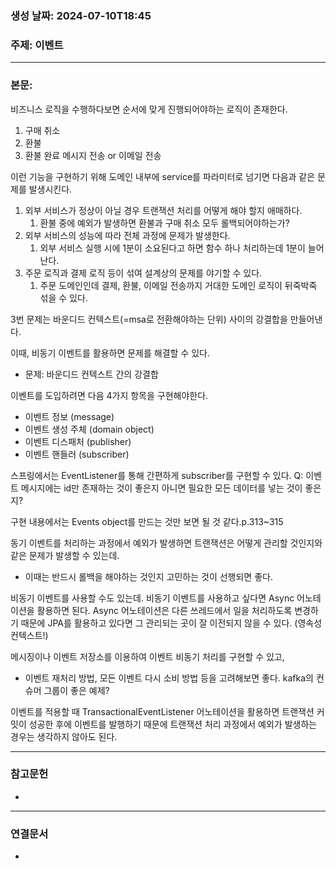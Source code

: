 ### 생성 날짜: 2024-07-10T18:45
### 주제: 이벤트
---
### 본문:
비즈니스 로직을 수행하다보면 순서에 맞게 진행되어야하는 로직이 존재한다.
1. 구매 취소
2. 환불
3. 환불 완료 메시지 전송 or 이메일 전송

이런 기능을 구현하기 위해 도메인 내부에 service를 파라미터로 넘기면 다음과 같은 문제를 발생시킨다.
1. 외부 서비스가 정상이 아닐 경우 트랜잭션 처리를 어떻게 해야 할지 애매하다.
	1. 환불 중에 예외가 발생하면 환불과 구매 취소 모두 롤백되어야하는가?
2. 외부 서비스의 성능에 따라 전체 과정에 문제가 발생한다.
	1. 외부 서비스 실행 시에 1분이 소요된다고 하면 함수 하나 처리하는데 1분이 늘어난다.
3. 주문 로직과 결제 로직 등이 섞여 설계상의 문제를 야기할 수 있다.
	1. 주문 도메인인데 결제, 환불, 이메일 전송까지 거대한 도메인 로직이 뒤죽박죽 섞을 수 있다.

3번 문제는 바운디드 컨텍스트(=msa로 전환해야하는 단위) 사이의 강결합을 만들어낸다.

이때, 비동기 이벤트를 활용하면 문제를 해결할 수 있다.
- 문제: 바운디드 컨텍스트 간의 강결합

이벤트를 도입하려면 다음 4가지 항목을 구현해야한다.
- 이벤트 정보 (message)
- 이벤트 생성 주체 (domain object)
- 이벤트 디스패처 (publisher)
- 이벤트 핸들러 (subscriber)

스프링에서는 EventListener를 통해 간편하게 subscriber를 구현할 수 있다.
Q: 이벤트 메시지에는 id만 존재하는 것이 좋은지 아니면 필요한 모든 데이터를 넣는 것이 좋은지?

구현 내용에서는 Events object를 만드는 것만 보면 될 것 같다.p.313~315

동기 이벤트를 처리하는 과정에서 예외가 발생하면 트랜잭션은 어떻게 관리할 것인지와 같은 문제가 발생할 수 있는데.
- 이때는 반드시 롤백을 해야하는 것인지 고민하는 것이 선행되면 좋다.

비동기 이벤트를 사용할 수도 있는데. 비동기 이벤트를 사용하고 싶다면 Async 어노테이션을 활용하면 된다. Async 어노테이션은 다른 쓰레드에서 일을 처리하도록 변경하기 때문에 JPA를 활용하고 있다면 그 관리되는 곳이 잘 이전되지 않을 수 있다. (영속성 컨텍스트!)

메시징이나 이벤트 저장소를 이용하여 이벤트 비동기 처리를 구현할 수 있고,
- 이벤트 재처리 방법, 모든 이벤트 다시 소비 방법 등을 고려해보면 좋다. kafka의 컨슈머 그룹이 좋은 예제?

이벤트를 적용할 때 TransactionalEventListener 어노테이션을 활용하면 트랜잭션 커밋이 성공한 후에 이벤트를 발행하기 때문에 트랜잭션 처리 과정에서 예외가 발생하는 경우는 생각하지 않아도 된다.


---
### 참고문헌
- 
---
### 연결문서
- 

